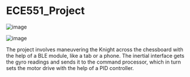 # ECE551_Project

![image](https://user-images.githubusercontent.com/71836374/146052445-7288dc2f-7da5-4869-aa88-bc4516bd0e2c.png)

![image](https://user-images.githubusercontent.com/71836374/146052587-dbcce86b-5c31-4388-ba28-c90d8fe9b9e1.png)


The project involves maneuvering the Knight across the chessboard with the help of a BLE module, like a tab or a phone. The inertial interface gets the gyro readings and sends it to the command processor, which in turn sets the motor drive with the help of a PID controller. 
